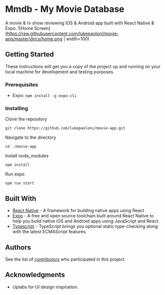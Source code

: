 # Mmdb - My Movie Database

A movie & tv show reviewing IOS & Android app built with React Native & Expo.
![Home Screen](https://raw.githubusercontent.com/lukepaoloni/movie-app/master/docs/home.png | width=100)
## Getting Started

These instructions will get you a copy of the project up and running on your local machine for development and testing purposes.

### Prerequisites

- Expo:  `npm install -g expo-cli`

### Installing



Clone the repository

```
git clone https://github.com/lukepaoloni/movie-app.git
```
Navigate to the directory

```
cd ./movie-app
```
Install node_modules

```
npm install
```
Run expo

```
npm run start
```
## Built With

* [React Native](https://facebook.github.io/react-native/) - A framework for building native apps using React
* [Expo](https://docs.expo.io/) - A free and open source toolchain built around React Native to help you build native iOS and Android apps using JavaScript and React.
* [Typescript](https://github.com/Microsoft/TypeScript/) - TypeScript brings you optional static type-checking along with the latest ECMAScript features.

## Authors

See the list of [contributors](https://github.com/lukepaoloni/movie-app/contributors) who participated in this project.

## Acknowledgments

* Uplabs for UI design inspiration.
